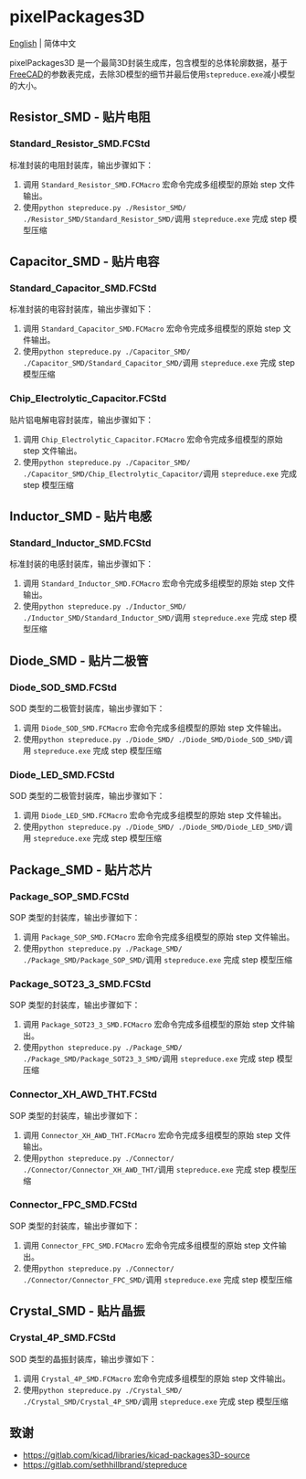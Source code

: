 # pixelPackages3D

 [English](.\README_EN.md) | 简体中文

pixelPackages3D 是一个最简3D封装生成库，包含模型的总体轮廓数据，基于[FreeCAD](https://www.freecad.org/)的参数表完成，去除3D模型的细节并最后使用`stepreduce.exe`减小模型的大小。

## Resistor_SMD - 贴片电阻

### Standard_Resistor_SMD.FCStd

标准封装的电阻封装库，输出步骤如下：

1. 调用 `Standard_Resistor_SMD.FCMacro` 宏命令完成多组模型的原始 step 文件输出。
2. 使用`python stepreduce.py ./Resistor_SMD/ ./Resistor_SMD/Standard_Resistor_SMD/`调用 `stepreduce.exe` 完成 step 模型压缩

## Capacitor_SMD - 贴片电容

### Standard_Capacitor_SMD.FCStd

标准封装的电容封装库，输出步骤如下：

1. 调用 `Standard_Capacitor_SMD.FCMacro` 宏命令完成多组模型的原始 step 文件输出。
2. 使用`python stepreduce.py ./Capacitor_SMD/ ./Capacitor_SMD/Standard_Capacitor_SMD/`调用 `stepreduce.exe` 完成 step 模型压缩

### Chip_Electrolytic_Capacitor.FCStd

贴片铝电解电容封装库，输出步骤如下：

1. 调用 `Chip_Electrolytic_Capacitor.FCMacro` 宏命令完成多组模型的原始 step 文件输出。
2. 使用`python stepreduce.py ./Capacitor_SMD/ ./Capacitor_SMD/Chip_Electrolytic_Capacitor/`调用 `stepreduce.exe` 完成 step 模型压缩

## Inductor_SMD - 贴片电感

### Standard_Inductor_SMD.FCStd

标准封装的电感封装库，输出步骤如下：

1. 调用 `Standard_Inductor_SMD.FCMacro` 宏命令完成多组模型的原始 step 文件输出。
2. 使用`python stepreduce.py ./Inductor_SMD/ ./Inductor_SMD/Standard_Inductor_SMD/`调用 `stepreduce.exe` 完成 step 模型压缩

## Diode_SMD - 贴片二极管

### Diode_SOD_SMD.FCStd

SOD 类型的二极管封装库，输出步骤如下：

1. 调用 `Diode_SOD_SMD.FCMacro` 宏命令完成多组模型的原始 step 文件输出。
2. 使用`python stepreduce.py ./Diode_SMD/ ./Diode_SMD/Diode_SOD_SMD/`调用 `stepreduce.exe` 完成 step 模型压缩

### Diode_LED_SMD.FCStd

SOD 类型的二极管封装库，输出步骤如下：

1. 调用 `Diode_LED_SMD.FCMacro` 宏命令完成多组模型的原始 step 文件输出。
2. 使用`python stepreduce.py ./Diode_SMD/ ./Diode_SMD/Diode_LED_SMD/`调用 `stepreduce.exe` 完成 step 模型压缩

## Package_SMD - 贴片芯片

### Package_SOP_SMD.FCStd

SOP 类型的封装库，输出步骤如下：

1. 调用 `Package_SOP_SMD.FCMacro` 宏命令完成多组模型的原始 step 文件输出。
2. 使用`python stepreduce.py ./Package_SMD/ ./Package_SMD/Package_SOP_SMD/`调用 `stepreduce.exe` 完成 step 模型压缩

### Package_SOT23_3_SMD.FCStd

SOP 类型的封装库，输出步骤如下：

1. 调用 `Package_SOT23_3_SMD.FCMacro` 宏命令完成多组模型的原始 step 文件输出。
2. 使用`python stepreduce.py ./Package_SMD/ ./Package_SMD/Package_SOT23_3_SMD/`调用 `stepreduce.exe` 完成 step 模型压缩

### Connector_XH_AWD_THT.FCStd

SOP 类型的封装库，输出步骤如下：

1. 调用 `Connector_XH_AWD_THT.FCMacro` 宏命令完成多组模型的原始 step 文件输出。
2. 使用`python stepreduce.py ./Connector/ ./Connector/Connector_XH_AWD_THT/`调用 `stepreduce.exe` 完成 step 模型压缩

### Connector_FPC_SMD.FCStd

SOP 类型的封装库，输出步骤如下：

1. 调用 `Connector_FPC_SMD.FCMacro` 宏命令完成多组模型的原始 step 文件输出。
2. 使用`python stepreduce.py ./Connector/ ./Connector/Connector_FPC_SMD/`调用 `stepreduce.exe` 完成 step 模型压缩

## Crystal_SMD - 贴片晶振

### Crystal_4P_SMD.FCStd

SOD 类型的晶振封装库，输出步骤如下：

1. 调用 `Crystal_4P_SMD.FCMacro` 宏命令完成多组模型的原始 step 文件输出。
2. 使用`python stepreduce.py ./Crystal_SMD/ ./Crystal_SMD/Crystal_4P_SMD/`调用 `stepreduce.exe` 完成 step 模型压缩

## 致谢

- <https://gitlab.com/kicad/libraries/kicad-packages3D-source>
- <https://gitlab.com/sethhillbrand/stepreduce>
